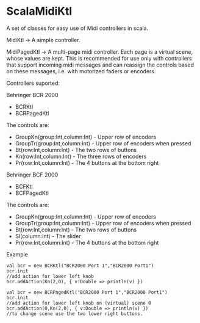ScalaMidiKtl
=============

A set of classes for easy use of Midi controllers in scala.

MidiKtl -> A simple controller.

MidiPagedKtl -> A multi-page midi controller. Each page is a virtual scene, whose values are kept. This is recommended for use only with controllers that support incoming midi messages and can reassign the controls based on these messages, i.e. with motorized faders or encoders.

Controllers suported:

Behringer BCR 2000

* BCRKtl
* BCRPagedKtl

The controls are:

* GroupKn(group:Int,column:Int) - Upper row of encoders
* GroupTr(group:Int,column:Int) - Upper row of encoders when pressed
* Bt(row:Int,column:Int) - The two rows of buttons
* Kn(row:Int,column:Int) - The three rows of encoders
* Pr(row:Int,column:Int) - The 4 buttons at the bottom right


Behringer BCF 2000

* BCFKtl
* BCFPagedKtl

The controls are:

* GroupKn(group:Int,column:Int) - Upper row of encoders
* GroupTr(group:Int,column:Int) - Upper row of encoders when pressed
* Bt(row:Int,column:Int) - The two rows of buttons
* Sl(column:Int) - The slider
* Pr(row:Int,column:Int) - The 4 buttons at the bottom right

Example

    val bcr = new BCRKtl("BCR2000 Port 1","BCR2000 Port1")
    bcr.init
    //add action for lower left knob
    bcr.addAction(Kn(2,0), { v:Double => println(v) })
    
    val bcr = new BCRPagedKtl("BCR2000 Port 1","BCR2000 Port1")
    bcr.init
    //add action for lower left knob on (virtual) scene 0
    bcr.addAction(0,Kn(2,0), { v:Double => println(v) })
    //to change scene use the two lower right buttons.